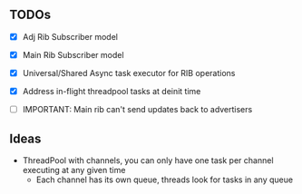 ## TODOs

- [x] Adj Rib Subscriber model
- [x] Main Rib Subscriber model
- [x] Universal/Shared Async task executor for RIB operations
- [x] Address in-flight threadpool tasks at deinit time
- [ ] IMPORTANT: Main rib can't send updates back to advertisers


## Ideas

- ThreadPool with channels, you can only have one task per channel executing at any given time
  - Each channel has its own queue, threads look for tasks in any queue
